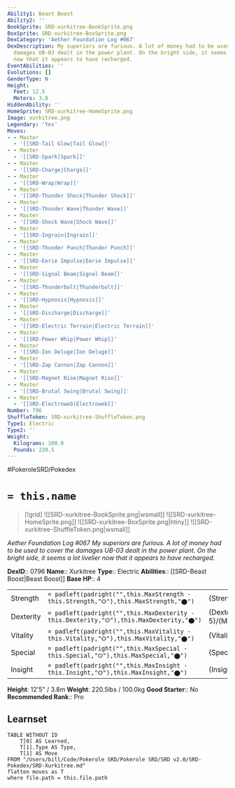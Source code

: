 ```yaml
---
Ability1: Beast Boost
Ability2: ''
BookSprite: SRD-xurkitree-BookSprite.png
BoxSprite: SRD-xurkitree-BoxSprite.png
DexCategory: 'Aether Foundation Log #067'
DexDescription: My superiors are furious. A lot of money had to be used to cover the
  damages UB-03 dealt in the power plant. On the bright side, it seems a lot livelier
  now that it appears to have recharged.
EventAbilities: ''
Evolutions: []
GenderType: N
Height:
  Feet: 12.5
  Meters: 3.8
HiddenAbility: ''
HomeSprite: SRD-xurkitree-HomeSprite.png
Image: xurkitree.png
Legendary: 'Yes'
Moves:
- - Master
  - '[[SRD-Tail Glow|Tail Glow]]'
- - Master
  - '[[SRD-Spark|Spark]]'
- - Master
  - '[[SRD-Charge|Charge]]'
- - Master
  - '[[SRD-Wrap|Wrap]]'
- - Master
  - '[[SRD-Thunder Shock|Thunder Shock]]'
- - Master
  - '[[SRD-Thunder Wave|Thunder Wave]]'
- - Master
  - '[[SRD-Shock Wave|Shock Wave]]'
- - Master
  - '[[SRD-Ingrain|Ingrain]]'
- - Master
  - '[[SRD-Thunder Punch|Thunder Punch]]'
- - Master
  - '[[SRD-Eerie Impulse|Eerie Impulse]]'
- - Master
  - '[[SRD-Signal Beam|Signal Beam]]'
- - Master
  - '[[SRD-Thunderbolt|Thunderbolt]]'
- - Master
  - '[[SRD-Hypnosis|Hypnosis]]'
- - Master
  - '[[SRD-Discharge|Discharge]]'
- - Master
  - '[[SRD-Electric Terrain|Electric Terrain]]'
- - Master
  - '[[SRD-Power Whip|Power Whip]]'
- - Master
  - '[[SRD-Ion Deluge|Ion Deluge]]'
- - Master
  - '[[SRD-Zap Cannon|Zap Cannon]]'
- - Master
  - '[[SRD-Magnet Rise|Magnet Rise]]'
- - Master
  - '[[SRD-Brutal Swing|Brutal Swing]]'
- - Master
  - '[[SRD-Electroweb|Electroweb]]'
Number: 796
ShuffleToken: SRD-xurkitree-ShuffleToken.png
Type1: Electric
Type2: ''
Weight:
  Kilograms: 100.0
  Pounds: 220.5
---
```


#PokeroleSRD/Pokedex

# `= this.name`

> [!grid]
> ![[SRD-xurkitree-BookSprite.png|wsmall]]
> ![[SRD-xurkitree-HomeSprite.png]]
> ![[SRD-xurkitree-BoxSprite.png|htiny]]
> ![[SRD-xurkitree-ShuffleToken.png|wsmall]]


*Aether Foundation Log #067*
*My superiors are furious. A lot of money had to be used to cover the damages UB-03 dealt in the power plant. On the bright side, it seems a lot livelier now that it appears to have recharged.*

**DexID**:: 0796
**Name**:: Xurkitree
**Type**:: Electric
**Abilities**:: [[SRD-Beast Boost|Beast Boost]]
**Base HP**:: 4

|           |                                                                                        |                                          |
| --------- | -------------------------------------------------------------------------------------- | ---------------------------------------- |
| Strength  | `= padleft(padright("",this.MaxStrength - this.Strength,"⭘"),this.MaxStrength,"⬤")`    | (Strength::5)/(MaxStrength::5)   |
| Dexterity | `= padleft(padright("",this.MaxDexterity - this.Dexterity,"⭘"),this.MaxDexterity,"⬤")` | (Dexterity:: 5)/(MaxDexterity::5) |
| Vitality  | `= padleft(padright("",this.MaxVitality - this.Vitality,"⭘"),this.MaxVitality,"⬤")`    | (Vitality::5)/(MaxVitality::5)   |
| Special   | `= padleft(padright("",this.MaxSpecial - this.Special,"⭘"),this.MaxSpecial,"⬤")`       | (Special::9)/(MaxSpecial::9)     |
| Insight   | `= padleft(padright("",this.MaxInsight - this.Insight,"⭘"),this.MaxInsight,"⬤")`       | (Insight::5)/(MaxInsight::5)     |

**Height**: 12'5" / 3.8m
**Weight**: 220.5lbs / 100.0kg
**Good Starter**:: No
**Recommended Rank**:: Pro

## Learnset

```dataview
TABLE WITHOUT ID
    T[0] AS Learned,
    T[1].Type AS Type,
    T[1] AS Move
FROM "/Users/bill/Code/Pokerole SRD/Pokerole SRD/SRD v2.0/SRD-Pokedex/SRD-Xurkitree.md"
flatten moves as T
where file.path = this.file.path
```
